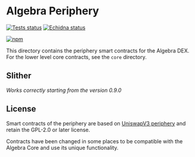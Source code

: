 # Algebra Periphery
<a href="https://github.com/cryptoalgebra/Algebra/actions/workflows/tests_periphery.yml"><img alt="Tests status" src="https://github.com/cryptoalgebra/Algebra/actions/workflows/tests_periphery.yml/badge.svg"></a>
<a href="https://github.com/cryptoalgebra/Algebra/actions/workflows/echidna_periphery.yml"><img alt="Echidna status" src="https://github.com/cryptoalgebra/Algebra/actions/workflows/echidna_periphery.yml/badge.svg"></a>

[![npm](https://img.shields.io/npm/v/@cryptoalgebra/integral-periphery?style=flat)](https://www.npmjs.com/package/@cryptoalgebra/integral-periphery)

This directory contains the periphery smart contracts for the Algebra DEX. For the lower level core contracts, see the `core` directory.

## Slither

*Works correctly starting from the version 0.9.0*

## License

Smart contracts of the periphery are based on [UniswapV3 periphery](https://github.com/Uniswap/v3-periphery) and retain the GPL-2.0 or later license.

Contracts have been changed in some places to be compatible with the Algebra Core and use its unique functionality.
